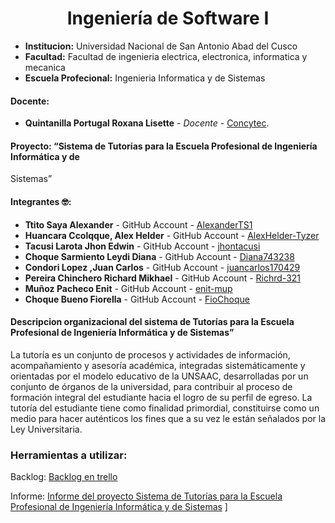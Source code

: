 # **<center>Ingeniería de Software I </center>**

- **Institucion:** Universidad Nacional de San Antonio Abad del Cusco
- **Facultad:** Facultad de ingenieria electrica, electronica, informatica y mecanica
- **Escuela Profecional:** Ingenieria Informatica y de Sistemas

#### Docente:
- **Quintanilla Portugal Roxana Lisette** - _Docente_ - [Concytec](http://directorio.concytec.gob.pe/appDirectorioCTI/VerDatosInvestigador.do?id_investigador=40930).

#### Proyecto: “Sistema de Tutorías para la Escuela Profesional de Ingeniería Informática y de 
Sistemas”
#### Integrantes 🤓:
- **Ttito Saya Alexander** - GitHub Account - [AlexanderTS1](https://github.com/AlexanderTS1)
- **Huancara Ccolqque, Alex Helder** - GitHub Account - [AlexHelder-Tyzer](https://github.com/AlexHelder-Tyzer)
- **Tacusi Larota Jhon Edwin** - GitHub Account - [jhontacusi](https://github.com/jhontacusi)
- **Choque Sarmiento Leydi Diana** - GitHub Account - [Diana743238](https://github.com/Diana743238) 
- **Condori Lopez ,Juan Carlos** - GitHub Account - [juancarlos170429](https://github.com/juancarlos170429) 
- **Pereira Chinchero Richard Mikhael** - GitHub Account - [Richrd-321](https://github.com/Richrd-321) 
- **Muñoz Pacheco Enit** - GitHub Account - [enit-mup](https://github.com/enit-mup)
- **Choque Bueno Fiorella** - GitHub Account - [FioChoque](https://github.com/FioChoque)

#### Descripcion organizacional del sistema de Tutorías para la Escuela Profesional de Ingeniería Informática y de Sistemas”

La tutoría es un conjunto de procesos y actividades de información, acompañamiento y asesoría académica, integradas sistemáticamente y orientadas por el modelo educativo de la UNSAAC, desarrolladas por un conjunto de órganos de la universidad, para contribuir al proceso de formación integral del estudiante hacia el logro de su perfil de egreso. La tutoría del estudiante tiene como finalidad primordial, constituirse como un medio para hacer auténticos los fines que a su vez le están señalados por la Ley Universitaria. 

### Herramientas a utilizar:

Backlog: [Backlog en trello](https://trello.com/b/d0lKxO7F/trabajos-1)

Informe: [Informe del proyecto Sistema de Tutorías para la Escuela Profesional de Ingeniería Informática y de 
Sistemas](https://docs.google.com/document/d/1LYDKNJ56hIB1uDAiyCXck5MLanWo3j3rW15_yuU1mcc/edit)
]
